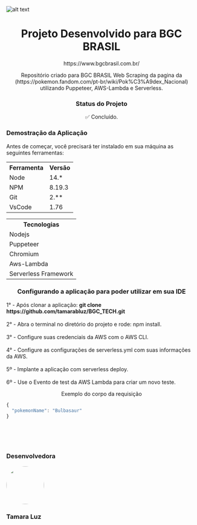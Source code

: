 ![alt text](https://blog.bgcbrasil.com.br/wp-content/uploads/2022/03/1_Logo_bgc-2.png)


<h1 align="center">Projeto Desenvolvido para BGC BRASIL </h1>
<p align="center"> https://www.bgcbrasil.com.br/ <p/>

<p align="center">Repositório criado para BGC BRASIL Web Scraping da pagina da (https://pokemon.fandom.com/pt-br/wiki/Pok%C3%A9dex_Nacional) utilizando Puppeteer, AWS-Lambda e Serverless.</p>


<h3 align="center">Status do Projeto</h3>
<p align="center"> ✅ Concluído. </p>

<h3>Demostração da Aplicação</h3>
<p>Antes de começar, você precisará ter instalado em sua máquina as seguintes ferramentas:</p>
<table>
<tr>
	<th>Ferramenta</th>
	<th>Versão</th>
</tr>
<tr>
	<td>Node</td>
	<td>14.*</td>
</tr>
<tr>
	<td>NPM</td>
	<td>8.19.3</td>
</tr>
<tr>
	<td>Git</td>
	<td>2.**</td>
</tr>
<tr>
	<td>VsCode</td>
	<td>1.76</td>
</tr>

	
<table>
<tr>
	<th>Tecnologias</th>
</tr>
<tr>
	<td>Nodejs</td>
</tr>
<tr>
	<td>Puppeteer</td>
</tr>
<tr>
	<td>Chromium</td>
</tr>
<tr>
	<td>Aws-Lambda</td>
</tr>

<tr>
	<td>Serverless Framework </td>
</tr>
</table>

<h3 align="center" >Configurando a aplicação para poder utilizar em sua IDE</h3>
1° - Após clonar a aplicação: <b>git clone https://github.com/tamarabluz/BGC_TECH.git</b>
<br>
<br>2° - Abra o terminal no diretório do projeto e rode: npm install.
<br>
<br>3° - Configure suas credenciais da AWS com o AWS CLI.
<br>
<br>4° - Configure as configurações de serverless.yml com suas informações da AWS.
<br>
<br>5º - Implante a aplicação com serverless deploy.
<br>
<br>6º - Use o Evento de test da AWS Lambda para criar um novo teste.
<br>
<p align="center">Exemplo do corpo da requisição</p>

~~~javascript
{
  "pokemonName": "Bulbasaur"
}
~~~
<br>
<br>
<br>


<h3>Desenvolvedora</h3>


 <img style="border-radius: 50%;" src="https://avatars.githubusercontent.com/u/97554143?v=4" width="100px;" alt=""/>
 
 <h3>Tamara Luz</h3>
